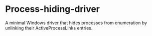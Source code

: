 # Process-hiding-driver
A minimal Windows driver that hides processes from enumeration by unlinking their ActiveProcessLinks entries.
